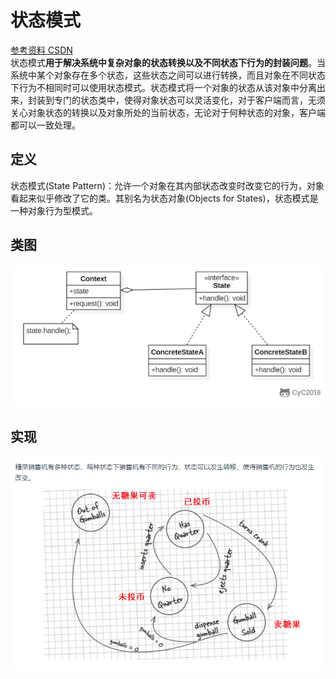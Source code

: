 # 状态模式

[参考资料 CSDN](https://blog.csdn.net/lovelion/article/details/8523062)  
状态模式**用于解决系统中复杂对象的状态转换以及不同状态下行为的封装问题**。当系统中某个对象存在多个状态，这些状态之间可以进行转换，而且对象在不同状态下行为不相同时可以使用状态模式。状态模式将一个对象的状态从该对象中分离出来，封装到专门的状态类中，使得对象状态可以灵活变化，对于客户端而言，无须关心对象状态的转换以及对象所处的当前状态，无论对于何种状态的对象，客户端都可以一致处理。

## 定义

状态模式(State Pattern)：允许一个对象在其内部状态改变时改变它的行为，对象看起来似乎修改了它的类。其别名为状态对象(Objects for States)，状态模式是一种对象行为型模式。

## 类图

![状态模式](img/状态模式-1.png)

## 实现

![状态模式](img/状态模式-2.png)


